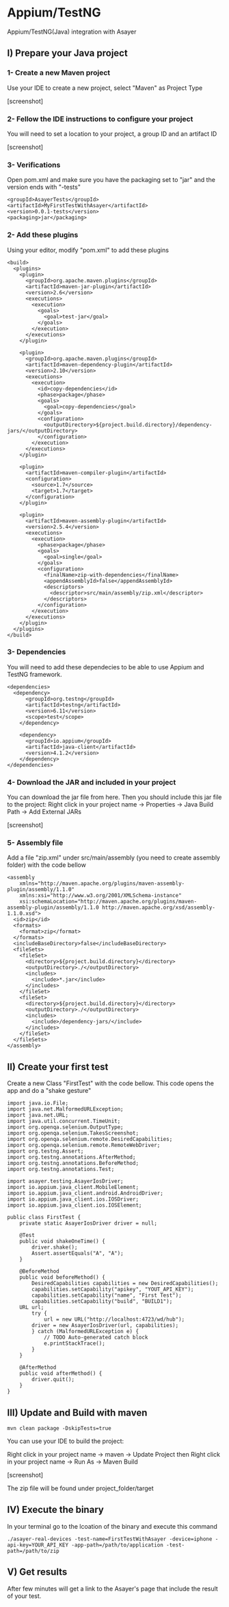 # Appium/TestNG
Appium/TestNG(Java) integration with Asayer

## I) Prepare your Java project

### 1- Create a new Maven project
Use your IDE to create a new project, select "Maven" as Project Type

[screenshot]

### 2- Fellow the IDE instructions to configure your project
You will need to set a location to your project, a group ID and an artifact ID

[screenshot]

### 3- Verifications
Open pom.xml and make sure you have the packaging set to "jar" and the version ends with "-tests"

    <groupId>AsayerTests</groupId>
    <artifactId>MyFirstTestWithAsayer</artifactId>
    <version>0.0.1-tests</version>
    <packaging>jar</packaging>

### 2- Add these plugins
Using your editor, modify "pom.xml" to add these plugins

    <build>
      <plugins>
        <plugin>
          <groupId>org.apache.maven.plugins</groupId>
      	  <artifactId>maven-jar-plugin</artifactId>
      	  <version>2.6</version>
      	  <executions>
      	    <execution>
      	      <goals>
      	        <goal>test-jar</goal>
      	      </goals>
      	    </execution>
      	  </executions>
      	</plugin>

      	<plugin>
      	  <groupId>org.apache.maven.plugins</groupId>
      	  <artifactId>maven-dependency-plugin</artifactId>
      	  <version>2.10</version>
      	  <executions>
      	    <execution>
      	      <id>copy-dependencies</id>
      	      <phase>package</phase>
      	      <goals>
      	        <goal>copy-dependencies</goal>
      	      </goals>
      	      <configuration>
      	        <outputDirectory>${project.build.directory}/dependency-jars/</outputDirectory>
      	      </configuration>
      	    </execution>
      	  </executions>
      	</plugin>

      	<plugin>
      	  <artifactId>maven-compiler-plugin</artifactId>
      	  <configuration>
      	    <source>1.7</source>
      	    <target>1.7</target>
      	  </configuration>
      	</plugin>

      	<plugin>
      	  <artifactId>maven-assembly-plugin</artifactId>
      	  <version>2.5.4</version>
      	  <executions>
      	    <execution>
      	      <phase>package</phase>
      	      <goals>
      	        <goal>single</goal>
      	      </goals>
      	      <configuration>
      	        <finalName>zip-with-dependencies</finalName>
      	        <appendAssemblyId>false</appendAssemblyId>
      	        <descriptors>
                  <descriptor>src/main/assembly/zip.xml</descriptor>
                </descriptors>
              </configuration>
            </execution>
          </executions>
        </plugin>
      </plugins>
    </build>


### 3- Dependencies
You will need to add these dependecies to be able to use Appium and TestNG framework.

    <dependencies>
  	  <dependency>
	      <groupId>org.testng</groupId>
	      <artifactId>testng</artifactId>
	      <version>6.11</version>
	      <scope>test</scope>
 	    </dependency>

	    <dependency>
	      <groupId>io.appium</groupId>
	      <artifactId>java-client</artifactId>
	      <version>4.1.2</version>
	    </dependency>
    </dependencies>
    
### 4- Download the JAR and included in your project
You can download the jar file from here.
Then you should include this jar file to the project:
Right click in your project name -> Properties -> Java Build Path -> Add External JARs

[screenshot]

### 5- Assembly file
Add a file "zip.xml" under src/main/assembly (you need to create assembly folder) with the code bellow

    <assembly
        xmlns="http://maven.apache.org/plugins/maven-assembly-plugin/assembly/1.1.0"
        xmlns:xsi="http://www.w3.org/2001/XMLSchema-instance"
        xsi:schemaLocation="http://maven.apache.org/plugins/maven-assembly-plugin/assembly/1.1.0 http://maven.apache.org/xsd/assembly-1.1.0.xsd">
      <id>zip</id>
      <formats>
        <format>zip</format>
      </formats>
      <includeBaseDirectory>false</includeBaseDirectory>
      <fileSets>
        <fileSet>
          <directory>${project.build.directory}</directory>
          <outputDirectory>./</outputDirectory>
          <includes>
            <include>*.jar</include>
          </includes>
        </fileSet>
        <fileSet>
          <directory>${project.build.directory}</directory>
          <outputDirectory>./</outputDirectory>
          <includes>
            <include>/dependency-jars/</include>
          </includes>
        </fileSet>
      </fileSets>
    </assembly>

## II) Create your first test
Create a new Class "FirstTest" with the code bellow.
This code opens the app and do a "shake gesture"

    import java.io.File;
    import java.net.MalformedURLException;
    import java.net.URL;
    import java.util.concurrent.TimeUnit;
    import org.openqa.selenium.OutputType;
    import org.openqa.selenium.TakesScreenshot;
    import org.openqa.selenium.remote.DesiredCapabilities;
    import org.openqa.selenium.remote.RemoteWebDriver;
    import org.testng.Assert;
    import org.testng.annotations.AfterMethod;
    import org.testng.annotations.BeforeMethod;
    import org.testng.annotations.Test;

    import asayer.testing.AsayerIosDriver;
    import io.appium.java_client.MobileElement;
    import io.appium.java_client.android.AndroidDriver;
    import io.appium.java_client.ios.IOSDriver;
    import io.appium.java_client.ios.IOSElement;

    public class FirstTest {
    	private static AsayerIosDriver driver = null;

    	@Test
    	public void shakeOneTime() {
    		driver.shake();
    		Assert.assertEquals("A", "A");
    	}

    	@BeforeMethod
    	public void beforeMethod() {
    		DesiredCapabilities capabilities = new DesiredCapabilities();
    		capabilities.setCapability("apikey", "YOUT_API_KEY");
    		capabilities.setCapability("name", "First Test");
    		capabilities.setCapability("build", "BUILD1");
       	URL url;
    		try {
    			url = new URL("http://localhost:4723/wd/hub");
    	   	driver = new AsayerIosDriver(url, capabilities);
    		} catch (MalformedURLException e) {
    			// TODO Auto-generated catch block
    			e.printStackTrace();
    		}
    	}

    	@AfterMethod
    	public void afterMethod() {
    		driver.quit();
    	}
    }


## III) Update and Build with maven

    mvn clean package -DskipTests=true

You can use your IDE to build the project:

Right click in your project name -> maven -> Update Project
then
Right click in your project name -> Run As -> Maven Build

[screenshot]

The zip file will be found under project_folder/target


## IV) Execute the binary
In your terminal go to the lcoation of the binary and execute this command

    ./asayer-real-devices -test-name=FirstTestWithAsayer -device=iphone -api-key=YOUR_API_KEY -app-path=/path/to/application -test-path=/path/to/zip
    
## V) Get results
After few minutes will get a link to the Asayer's page that include the result of your test.

